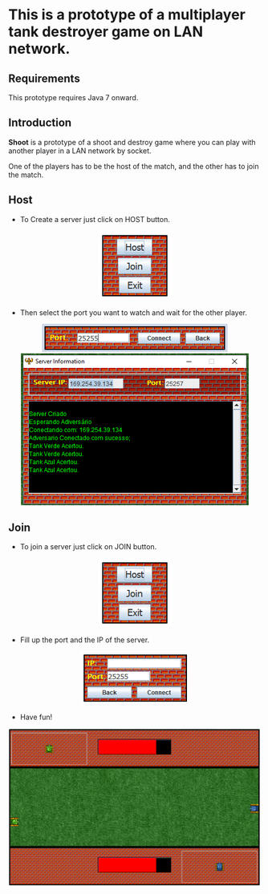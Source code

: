 # This is a prototype of a multiplayer tank destroyer game on LAN network.

## Requirements

This prototype requires Java 7 onward.

## Introduction

<b>Shoot</b> is a prototype of a shoot and destroy game where you can play with another player in a LAN network by socket.

One of the players has to be the host of the match, and the other has to join the match. 

## Host

* To Create a server just click on HOST button.

<center><img src="Figures/F1.png"></center>

* Then select the port you want to watch and wait for the other player.

<center><img src="Figures/F2.png"></center>

<center><img src="Figures/F4.png"></center>


## Join

* To join a server just click on JOIN button.

<center><img src="Figures/F1.png"></center>

* Fill up the port and the IP of the server.

<center><img src="Figures/F3.png"></center>

* Have fun!

<center><img src="Figures/F5.png"></center>




